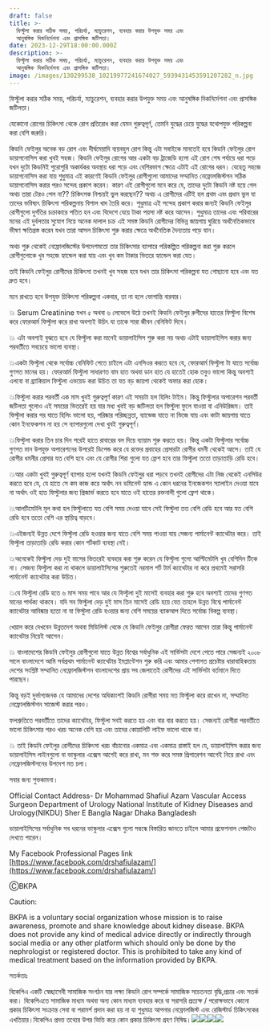 ```yaml
---
draft: false
title: >-
  ফিস্টুলা করার সঠিক সময়, পরিচর্যা, ম্যাচুরেশন, ব্যবহার করার উপযুক্ত সময় এবং
  আনুষঙ্গিক দিকনির্দেশনা এবং প্রাসঙ্গিক জটিলতা।
date: 2023-12-29T18:00:00.000Z
description: >-
  ফিস্টুলা করার সঠিক সময়, পরিচর্যা, ম্যাচুরেশন, ব্যবহার করার উপযুক্ত সময় এবং
  আনুষঙ্গিক দিকনির্দেশনা এবং প্রাসঙ্গিক জটিলতা।
image: /images/130299538_10219977241674027_5939431453591207282_n.jpg
---
```


ফিস্টুলা করার সঠিক সময়, পরিচর্যা, ম্যাচুরেশন, ব্যবহার করার উপযুক্ত সময় এবং আনুষঙ্গিক দিকনির্দেশনা এবং প্রাসঙ্গিক জটিলতা।

যেকোনো রোগের চিকিৎসা থেকে রোগ প্রতিরোধ করা যেমন গুরুত্বপূর্ণ, তেমনি যুদ্ধের চেয়ে যুদ্ধের যথোপযুক্ত পরিকল্পনা করা বেশি জরুরি।

কিডনি ফেইলুর অনেক বড় রোগ এবং দীর্ঘমেয়াদি ব্যয়বহুল রোগ কিন্তু এটা সবাইকে মানতেই হবে কিডনি ফেইলুর রোগ ডায়াগনোসিস করা খুবই সহজ।
কিডনি ফেইলুর রোগের আর একটা বড় ট্রাজেডি হলো এই রোগ শেষ পর্যায়ে ধরা পড়ে যখন দুটো কিডনিই পুরোপুরি অকার্যকর অবস্থায় ধরা পড়ে  এবং বেশিরভাগ ক্ষেত্রে এটাই এই রোগের ধরন। যেহেতু সহজে ডায়াগনোসিস করা যায় শুধুমাত্র এই কারণেই কিডনি ফেইলুর রোগীগুলো
আমাদের সম্মানিত নেফ্রোলজিস্টগন সঠিক  ডায়াগনোসিস করার পরও সন্দেহ প্রকাশ করেন।
কারণ এই রোগীগুলো মনে করে যে, তাদের দুটো কিডনি নষ্ট হয়ে গেল অথচ তারা টেরও পেল না??
চিকিৎসক নিশ্চয়ই ভুল করছেন??
অথচ এ রোগীদের এটিই হল প্রথম এবং প্রধান ভুল যা তাদের ভবিষ্যৎ চিকিৎসা পরিকল্পনায় বিশাল খাদ তৈরি করে।
শুধুমাত্র এই সন্দেহ প্রকাশ করার জন্যই কিডনি ফেইলুর রোগীগুলো দুর্গতির চক্রাকারে পতিত হন এবং বিদেশে যেয়ে টাকা পয়সা নষ্ট করে আসেন।
শুধুমাত্র তাদের এবং পরিবারের মনের এই দুর্বলতার সুযোগ নিয়ে অনেক দালাল চক্র এই সমস্ত কিডনি রোগীদের বিভিন্ন জায়গায় ঘুরিয়ে অর্থনৈতিকভাবে ভীষণ ক্ষতিগ্রস্ত করেন যখন তারা আসল চিকিৎসা শুরু করার ক্ষেত্রে অর্থনৈতিক দৈন্যতায় পড়ে যান।

অথচ শুরু থেকেই নেফ্রোলজিস্টের উপদেশমতো তার চিকিৎসার ব্যাপারে পরিকল্পিত পরিকল্পনা করা শুরু করলে রোগীগুলোকে খুব সহজে হ্যান্ডেল করা যায় এবং খুব কম টাকার ভিতরে হ্যান্ডেল করা যেত।

তাই কিডনি ফেইলুর রোগীদের চিকিৎসা তখনই খুব সহজ হবে যখন তার চিকিৎসা পরিকল্পনা যত গোছানো হবে এবং যত দ্রুত হবে।

মনে রাখতে হবে উপযুক্ত চিকিৎসা পরিকল্পনা একবার, তা না হলে ভোগান্তি বারবার।

💥 Serum Creatinine যখন ৫ অথবা ৬ লেভেলে উঠে তখনই কিডনি ফেইলুর রুগীদের হাতের ফিস্টুলা বিশেষ করে ফোরআর্ম ফিস্টুলা করে রাখা অবশ্যই উচিৎ যা তাকে সারা জীবন বেনিফিট দিবে।

💥 এটা অবশ্যই বুঝতে হবে যে ফিস্টুলা করা মানেই ডায়ালাইসিস শুরু করা নয় অথচ এটাই  ডায়ালাইসিস করার জন্য পরবর্তীতে সবচেয়ে ভালো ব্যবস্থা।

💥একটা ফিস্টুলা থেকে সর্বোচ্চ বেনিফিট পেতে চাইলে এটা এনসিওর করতে হবে যে, ফোরআর্ম ফিস্টুলা টা যাতে সর্বোচ্চ গুণগত মানের হয়।
ফোরআর্ম ফিস্টুলা সাধারণত বাম হাত অথবা ডান হাত যে হাতেই হোক তবুও ভালো কিন্তু অবশ্যই এলবো বা ব্র্যাকিয়াল ফিস্টুলা এভয়েড করা উচিত তা যত বড় জায়গা থেকেই অফার করা হোক।

💥ফিস্টুলা করার পরবর্তী এক মাস খুবই গুরুত্বপূর্ণ কারণ এই সময়টা হল হিলিং টাইম।
কিন্তু ফিস্টুলার অপারেশন পরবর্তী জটিলতা গুলোও এই সময়ের ভিতরেই হয় যার মধ্য খুবই বড় জটিলতা হল ফিস্টুলা ফুলে যাওয়া বা এনিউরিজম। তাই ফিস্টুলা করার পর যাতে হিলিং ভালো হয়, পরিষ্কার পরিচ্ছন্নতা, ব্যান্ডেজ যাতে না ভিজে যায় এবং কাটা জায়গায় যাতে কোন ইনফেকশন না হয় সে ব্যাপারগুলো দেখা খুবই গুরুত্বপূর্ণ।

💥ফিস্টুলা করার তিন চার দিন পরেই হাতে রাবারের  বল দিয়ে ব্যায়াম শুরু করতে হয়।
কিন্তু একটা ফিস্টুলার সর্বোচ্চ গুণগত মান উপযুক্ত অপারেশনের উপরেই ডিপেন্ড করে যে রক্তের প্রবাহের প্রেসারটা রোগীর ধমনী থেকেই আসে। তাই যে রোগীর ধমনীর প্রেসার যত বেশি হবে এবং যে রোগীর শিরা গুলো যত ফ্রেশ হবে তার ফিস্টুলা ততো তাড়াতাড়ি রেডি হবে।

💥আর একটা খুবই গুরুত্বপূর্ণ ব্যাপার হলো যখনই কিডনি ফেইলুর ধরা পড়বে তখনই রোগীদের এটা নিজ থেকেই এনসিউর করতে হবে যে, যে হাতে সে কম কাজ করে অর্থাৎ নন ডমিনেন্ট হ্যান্ড এ কোন ধরনের ইনজেকশন স্যালাইন দেওয়া যাবে না অর্থাৎ ওই হাত ফিস্টুলার জন্য প্রিজার্ভ করতে হবে যাতে ওই হাতের রক্তনালী গুলো ফ্রেশ থাকে।

💥আলটিমেটলি মূল কথা হল ফিস্টুলাতে যত বেশি সময় দেওয়া যাবে সেই ফিস্টুলা তত বেশি রেডি হবে আর যত বেশি রেডি হবে ততো বেশি এর স্থায়িত্ব বাড়বে।

💥এইজন্যই উন্নত দেশে ফিস্টুলা রেডি হওয়ার জন্য যাতে বেশি সময় পাওয়া যায় সেজন্য পার্মানেন্ট ক্যাথেটার করে। তাই ফিস্টুলা তাড়াতাড়ি রেডি করার কোন শর্টকাট ব্যবস্থা নেই।

💥অনেকেই ফিস্টুলা দেড় দুই মাসের ভিতরেই ব্যবহার করা শুরু করেন যে ফিস্টুলা গুলো আল্টিমেটলি খুব বেশিদিন টিকে না।
সেজন্য ফিস্টুলা করা না থাকলে  ডায়ালাইসিসের শুরুতেই নরমাল শর্ট টার্ম ক্যাথেটার না করে প্রথমেই সরাসরি পার্মানেন্ট ক্যাথেটার করা উচিত।

💥যে ফিস্টুলা রেডি হতে ৬ মাস সময় পাবে আর যে ফিস্টুলা দুই মাসেই ব্যবহার করা শুরু হবে অবশ্যই তাদের গুণগত মানের পার্থক্য থাকবে।
যদি সব ফিস্টুলা দেড় দুই মাস তিন মাসেই রেডি হয়ে যেত তাহলে উন্নত বিশ্বে পার্মানেন্ট ক্যাথেটার আবিষ্কার হতো না যা ফিস্টুলা রেডি হওয়ার জন্য বেশি সময়ের ব্যাকআপ দিতে সর্বোচ্চ বিকল্প ব্যবস্থা।

খেয়াল করে দেখবেন উন্নতদেশ অথবা মিডিলিস্ট থেকে যে কিডনি ফেইলুর রোগীরা ফেরত আসেন তারা কিন্তু পার্মানেন্ট ক্যাথেটার নিয়েই আসেন।

💥 বাংলাদেশের কিডনি ফেইলুর রোগীগুলো যাতে উন্নত বিশ্বের সর্বাধুনিক এই সার্ভিসটা দেশে পেতে পারে সেজন্যই ২০০৮ সালে বাংলাদেশে আমি সর্বপ্রথম পার্মানেন্ট ক্যাথেটার ইমপ্লান্টেশন শুরু করি এবং আমার পেশাগত প্রচেষ্টার ধারাবাহিকতায় দেশের সংশ্লিষ্ট সম্মানিত নেফ্রোলজিস্টগন বাংলাদেশের প্রায় সব জেলাতেই রোগীদের এই সার্ভিসটা বর্তমানে দিতে পারছেন।

কিন্তু বড়ই দুর্ভাগ্যজনক যে আমাদের দেশের অধিকাংশই কিডনি রোগীরা সময় মত ফিস্টুলা  করে রাখেন না, সম্মানিত নেফ্রোলজিস্টগন সাজেস্ট করার পরও।

ফলশ্রুতিতে পরবর্তীতে তাদের ক্যাথেটার, ফিস্টুলা সবই করতে হয় এবং বার বার করতে হয়।
সেজন্যই রোগীরা পরবর্তীতে ভালো চিকিৎসার পরও খরচ অনেক বেশি হয় এবং তাদের কোয়ালিটি লাইফ ভালো থাকে না।

💥 তাই কিডনি ফেইলুর রোগীদের চিকিৎসা খরচ বাঁচানোর একমাত্র এবং একমাত্র রাস্তাই হল যে, ডায়ালাইসিস করার জন্য ডায়ালাইসিস লাইনগুলো বা ভাস্কুলার এক্সেস আগেই করে রাখা, মন শক্ত করে সমস্ত প্রিপারেশন আগেই নিয়ে রাখা এবং নেফ্রোলজিস্টগনের উপদেশ মত চলা।

সবার জন্য শুভকামনা।

Official Contact Address-
Dr Mohammad Shafiul Azam
Vascular Access Surgeon
Department of Urology
National Institute of Kidney
Diseases and Urology(NIKDU)
Sher E Bangla Nagar
Dhaka
Bangladesh

ডায়ালাইসিসের সর্বাধুনিক সব ধরনের ভাস্কুলার এক্সেস গুলো সম্বন্ধে বিস্তারিত জানতে চাইলে আমার প্রফেশনাল  পেজটাও দেখতে পারেন।

My Facebook Professional Pages link [https://www.facebook.com/drshafiulazam/](https://www.facebook.com/drshafiulazam/)

ⒸBKPA

Caution:

BKPA is a voluntary social organization whose mission is to raise awareness, promote and share knowledge about kidney disease. BKPA does not provide any kind of medical advice directly or indirectly through social media or any other platform which should only be done by the nephrologist or registered doctor. This is prohibited to take any kind of medical treatment based on the information provided by BKPA.

সতর্কতাঃ

বিকেপিএ একটি স্বেচ্ছাসেবী সামাজিক সংগঠন যার লক্ষ্য কিডনি রোগ সম্পর্কে সামাজিক সচেতনতা বৃদ্ধি,প্রচার এবং সতর্ক করা। বিকেপিএতে সামাজিক মাধ্যম অথবা অন্য কোন মাধ্যম ব্যবহার করে বা সরাসরি প্রত্যক্ষ / পরোক্ষভাবে কোনো প্রকার চিকিৎসা সংক্রান্ত সেবা বা পরামর্শ প্রদান করা হয় না যা শুধুমাত্র আপনার নেফ্রোলজিস্ট এবং রেজিস্টার্ড চিকিৎসকের এখতিয়ার।বিকেপিএ প্রদত্ত তথ্যের উপর ভিত্তি করে কোন প্রকার চিকিৎসা গ্রহণ নিষিদ্ধ।![](/images/received_2044965722529508.jpeg)![](/images/received_1097696991587723.jpeg)![](/images/received_221272254355243.jpeg)![](/images/received_7218492458208917.jpeg)

